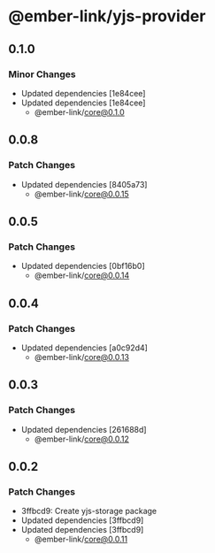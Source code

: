 # @ember-link/yjs-provider

## 0.1.0

### Minor Changes

- Updated dependencies [1e84cee]
- Updated dependencies [1e84cee]
  - @ember-link/core@0.1.0

## 0.0.8

### Patch Changes

- Updated dependencies [8405a73]
  - @ember-link/core@0.0.15

## 0.0.5

### Patch Changes

- Updated dependencies [0bf16b0]
  - @ember-link/core@0.0.14

## 0.0.4

### Patch Changes

- Updated dependencies [a0c92d4]
  - @ember-link/core@0.0.13

## 0.0.3

### Patch Changes

- Updated dependencies [261688d]
  - @ember-link/core@0.0.12

## 0.0.2

### Patch Changes

- 3ffbcd9: Create yjs-storage package
- Updated dependencies [3ffbcd9]
- Updated dependencies [3ffbcd9]
  - @ember-link/core@0.0.11

